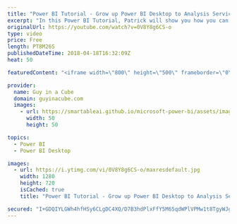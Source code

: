 ```yaml
---
title: "Power BI Tutorial - Grow up Power BI Desktop to Analysis Services (Learning the clicks)"
excerpt: "In this Power BI Tutorial, Patrick will show you how you can grow up a Power BI Desktop file (PBIX) to Analysis Services. He's all about learning the clicks! This is a Power BI tutorial worth watching!  You can build your model within Power BI Desktop and then use Azure Analysis Services to migrate to"
originalUrl: https://youtube.com/watch?v=0V8Y8g6CS-o
type: video
price: Free
length: PT8M26S
publishedDateTime: 2018-04-18T16:32:09Z
heat: 50

featuredContent: "<iframe width=\"800\" height=\"500\" frameborder=\"0\" src=\"https://www.youtube.com/embed/0V8Y8g6CS-o\" allow=\"accelerometer; autoplay; encrypted-media; gyroscope; picture-in-picture\" allowfullscreen></iframe>"

provider:
  name: Guy in a Cube
  domain: guyinacube.com
  images:
    - url: https://smartableai.github.io/microsoft-power-bi/assets/images/organizations/guyinacube.com-50x50.jpg
      width: 50
      height: 50

topics:
  - Power BI
  - Power BI Desktop

images:
  - url: https://i.ytimg.com/vi/0V8Y8g6CS-o/maxresdefault.jpg
    width: 1280
    height: 720
    isCached: true
    title: "Power BI Tutorial - Grow up Power BI Desktop to Analysis Services (Learning the clicks)"

secured: "I+GDQIYLGWh4hfHSy6CLgDC4XQ/D7B3hdPlxFfY5M65qdWPlVPMw1t8TgyWJgBnrEewyem4MBKStfOj0ttiph0Jf2XF3et4rJj1JVFGxi1VlEmdKnvlzrXpsPnWQAYLgKMVZPucsqbwwunYCknjILjKXJ11wPLyKYFsULF8cTKwsMaH7yWVBAsuDCboFNjoLnh+AON3yRgDkewxmKR0DEwhcy/FDTkVITKefSub1vrdBi0nyl3bLoItUVaUlxc/6egZTwkUQGnvupvAjdKbXlnOHTEroO/pQlJPC547PaAt6V8wKIbIhrWBhyIY38FTZ/mADGjZtFTCuKqw7yjnhTQG4ooRdbN6yVCVCcDRW8SPcbt5UgT4xYs+KCIt3vSUOS0EpMkBbnViOcfsmwOtWVAkBayRemxVc1S9lfXXtipE=;tDoeeC7ijHSuZWI5S8mqHQ=="
---
```


